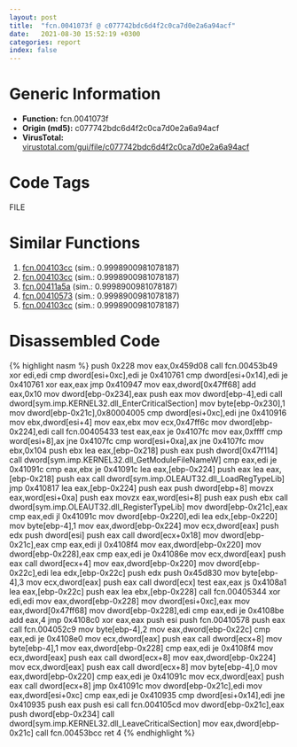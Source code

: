 ```yaml
---
layout: post
title:  "fcn.0041073f @ c077742bdc6d4f2c0ca7d0e2a6a94acf"
date:   2021-08-30 15:52:19 +0300
categories: report
index: false
---
```


# Generic Information
- **Function:** fcn.0041073f
- **Origin (md5):** c077742bdc6d4f2c0ca7d0e2a6a94acf
- **VirusTotal:** [virustotal.com/gui/file/c077742bdc6d4f2c0ca7d0e2a6a94acf][virustotal_ref]

# Code Tags
<span class="tag" id="FILE">FILE</span>


# Similar Functions

1. [fcn.004103cc][similar_1_ref] (sim.: 0.9998900981078187)
2. [fcn.004103cc][similar_2_ref] (sim.: 0.9998900981078187)
3. [fcn.00411a5a][similar_3_ref] (sim.: 0.9998900981078187)
4. [fcn.00410573][similar_4_ref] (sim.: 0.9998900981078187)
5. [fcn.004103cc][similar_5_ref] (sim.: 0.9998900981078187)


# Disassembled Code

{% highlight nasm %}
push 0x228
mov eax,0x459d08
call fcn.00453b49
xor edi,edi
cmp dword[esi+0xc],edi
je 0x410761
cmp dword[esi+0x14],edi
je 0x410761
xor eax,eax
jmp 0x410947
mov eax,dword[0x47ff68]
add eax,0x10
mov dword[ebp-0x234],eax
push eax
mov dword[ebp-4],edi
call dword[sym.imp.KERNEL32.dll_EnterCriticalSection]
mov byte[ebp-0x230],1
mov dword[ebp-0x21c],0x80004005
cmp dword[esi+0xc],edi
jne 0x410916
mov ebx,dword[esi+4]
mov eax,ebx
mov ecx,0x47ff6c
mov dword[ebp-0x224],edi
call fcn.00405433
test eax,eax
je 0x4107fc
mov eax,0xffff
cmp word[esi+8],ax
jne 0x4107fc
cmp word[esi+0xa],ax
jne 0x4107fc
mov ebx,0x104
push ebx
lea eax,[ebp-0x218]
push eax
push dword[0x47f114]
call dword[sym.imp.KERNEL32.dll_GetModuleFileNameW]
cmp eax,edi
je 0x41091c
cmp eax,ebx
je 0x41091c
lea eax,[ebp-0x224]
push eax
lea eax,[ebp-0x218]
push eax
call dword[sym.imp.OLEAUT32.dll_LoadRegTypeLib]
jmp 0x410817
lea eax,[ebp-0x224]
push eax
push dword[ebp+8]
movzx eax,word[esi+0xa]
push eax
movzx eax,word[esi+8]
push eax
push ebx
call dword[sym.imp.OLEAUT32.dll_RegisterTypeLib]
mov dword[ebp-0x21c],eax
cmp eax,edi
jl 0x41091c
mov dword[ebp-0x220],edi
lea edx,[ebp-0x220]
mov byte[ebp-4],1
mov eax,dword[ebp-0x224]
mov ecx,dword[eax]
push edx
push dword[esi]
push eax
call dword[ecx+0x18]
mov dword[ebp-0x21c],eax
cmp eax,edi
jl 0x4108f4
mov eax,dword[ebp-0x220]
mov dword[ebp-0x228],eax
cmp eax,edi
je 0x41086e
mov ecx,dword[eax]
push eax
call dword[ecx+4]
mov eax,dword[ebp-0x220]
mov dword[ebp-0x22c],edi
lea edx,[ebp-0x22c]
push edx
push 0x45d830
mov byte[ebp-4],3
mov ecx,dword[eax]
push eax
call dword[ecx]
test eax,eax
js 0x4108a1
lea eax,[ebp-0x22c]
push eax
lea ebx,[ebp-0x228]
call fcn.00405344
xor edi,edi
mov eax,dword[ebp-0x228]
mov dword[esi+0xc],eax
mov eax,dword[0x47ff68]
mov dword[ebp-0x228],edi
cmp eax,edi
je 0x4108be
add eax,4
jmp 0x4108c0
xor eax,eax
push esi
push fcn.00410578
push eax
call fcn.004052c9
mov byte[ebp-4],2
mov eax,dword[ebp-0x22c]
cmp eax,edi
je 0x4108e0
mov ecx,dword[eax]
push eax
call dword[ecx+8]
mov byte[ebp-4],1
mov eax,dword[ebp-0x228]
cmp eax,edi
je 0x4108f4
mov ecx,dword[eax]
push eax
call dword[ecx+8]
mov eax,dword[ebp-0x224]
mov ecx,dword[eax]
push eax
call dword[ecx+8]
mov byte[ebp-4],0
mov eax,dword[ebp-0x220]
cmp eax,edi
je 0x41091c
mov ecx,dword[eax]
push eax
call dword[ecx+8]
jmp 0x41091c
mov dword[ebp-0x21c],edi
mov eax,dword[esi+0xc]
cmp eax,edi
je 0x410935
cmp dword[esi+0x14],edi
jne 0x410935
push eax
push esi
call fcn.004105cd
mov dword[ebp-0x21c],eax
push dword[ebp-0x234]
call dword[sym.imp.KERNEL32.dll_LeaveCriticalSection]
mov eax,dword[ebp-0x21c]
call fcn.00453bcc
ret 4
{% endhighlight %}


[similar_1_ref]: /report/fcn.004103cc@e83552e81a6f265fd7baa50402d3d47d
[similar_2_ref]: /report/fcn.004103cc@44a756939733df3681808b122b91651f
[similar_3_ref]: /report/fcn.00411a5a@f5b8476c36459986b226c45654aeb016
[similar_4_ref]: /report/fcn.00410573@e16f74a2849182d98050864255e902f8
[similar_5_ref]: /report/fcn.004103cc@b8b9cf6862b0d68d10750002e5baaf97
[virustotal_ref]: https://www.virustotal.com/gui/file/c077742bdc6d4f2c0ca7d0e2a6a94acf